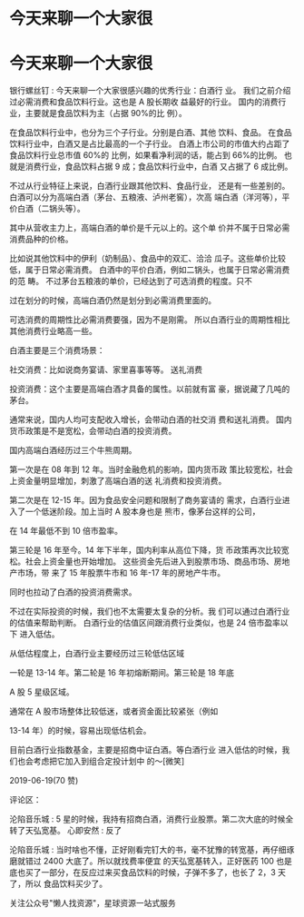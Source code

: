 # 今天来聊一个大家很

# 今天来聊一个大家很

银行螺丝钉 : 今天来聊一个大家很感兴趣的优秀行业：白酒行 业。 我们之前介绍过必需消费和食品饮料行业。这也是 A 股长期收 益最好的行业。 国内的消费行业，主要就是食品饮料为主（占据 90%的比 例）。

在食品饮料行业中，也分为三个子行业。分别是白酒、其他 饮料、食品。 在食品饮料行业中，白酒又是占比最高的一个子行业。 白酒上市公司的市值大约占距了食品饮料行业总市值 60%的 比例，如果看净利润的话，能占到 66%的比例。 也就是消费行业，食品饮料占据 9 成；食品饮料行业中，白酒 又占据了 6 成比例。

不过从行业特征上来说，白酒行业跟其他饮料、食品行业， 还是有一些差别的。 白酒可以分为高端白酒（茅台、五粮液、泸州老窖），次高 端白酒（洋河等），平价白酒（二锅头等）。

其中从营收主力上，高端白酒的单价是千元以上的。这个单 价并不属于日常必需消费品种的价格。

比如说其他饮料中的伊利（奶制品）、食品中的双汇、洽洽 瓜子。这些单价比较低，属于日常必需消费。 白酒中的平价白酒，例如二锅头，也属于日常必需消费的范 畴。 不过茅台五粮液的单价，已经达到了可选消费的程度。只不

过在划分的时候，高端白酒仍然是划分到必需消费里面的。

可选消费的周期性比必需消费要强，因为不是刚需。 所以白酒行业的周期性相比其他消费行业略高一些。

白酒主要是三个消费场景：

社交消费：比如说商务宴请、家里喜事等等。 送礼消费

投资消费：这个主要是高端白酒才具备的属性。以前就有富 豪，据说藏了几吨的茅台。

通常来说，国内人均可支配收入增长，会带动白酒的社交消 费和送礼消费。 国内货币政策是不是宽松，会带动白酒的投资消费。

国内高端白酒经历过三个牛熊周期。

第一次是在 08 年到 12 年。当时金融危机的影响，国内货币政 策比较宽松，社会上资金量明显增加，刺激了高端白酒的送 礼消费和投资消费。

第二次是在 12-15 年。因为食品安全问题和限制了商务宴请的 需求，白酒行业进入了一个低迷阶段。加上当时 A 股本身也是 熊市，像茅台这样的公司，

在 14 年最低不到 10 倍市盈率。

第三轮是 16 年至今。14 年下半年，国内利率从高位下降，货 币政策再次比较宽松。社会上资金量也开始增加。 这些资金先后进入到股票市场、商品市场、房地产市场，带 来了 15 年股票牛市和 16 年-17 年的房地产牛市。

同时也拉动了白酒的投资消费需求。

不过在实际投资的时候，我们也不太需要太复杂的分析。我 们可以通过白酒行业的估值来帮助判断。 白酒行业的估值区间跟消费行业类似，也是 24 倍市盈率以下 进入低估。

从低估程度上，白酒行业主要经历过三轮低估区域

一轮是 13-14 年。第二轮是 16 年初熔断期间。第三轮是 18 年底

A 股 5 星级区域。

通常在 A 股市场整体比较低迷，或者资金面比较紧张（例如

13-14 年）的时候，容易出现低估机会。

目前白酒行业指数基金，主要是招商中证白酒。等白酒行业 进入低估的时候，我们也会考虑把它加入到组合定投计划中 的～[微笑]

2019-06-19(70 赞)

评论区：

沦陷音乐城 : 5 星的时候，我持有招商白酒，消费行业股票。第二次大底的时候全转了天弘宽基。 心即安然 : 反了

沦陷音乐城 : 当时啥也不懂，正好刚看完钉大的书，毫不犹豫的转宽基，再仔细琢磨就错过 2400 大底了。所以就找费率便宜 的天弘宽基转入，正好医药 100 也是底也买了一部分，在反应过来买食品饮料的时候，子弹不多了，也长了 2，3 天了，所以 食品饮料买少了。

关注公众号"懒人找资源"，星球资源一站式服务